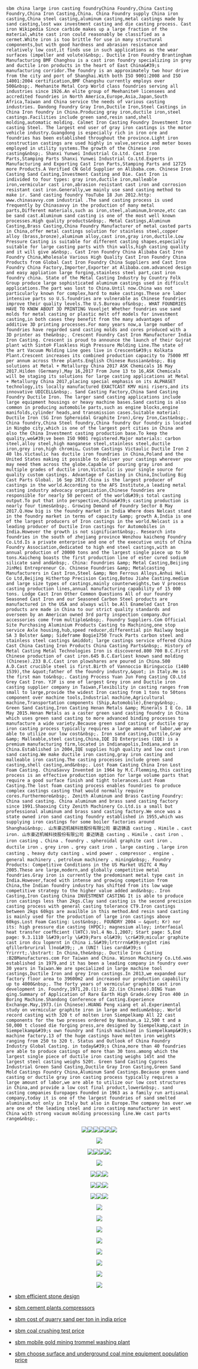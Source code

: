 
```
sbm china large iron casting foundryChina Foundry,China Casting Foundry,China Iron Casting,China. China Foundry supply China iron casting,China steel casting,aluminum casting,metal castings made by sand casting,lost wax investment casting and die casting process. Cast iron Wikipedia Since carbide makes up a large fraction of the material,white cast iron could reasonably be classified as a cermet.White iron is too brittle for use in many structural components,but with good hardness and abrasion resistance and relatively low cost,it finds use in such applications as the wear surfaces (impeller and volute)&nbsp;. Ductile Iron Foundry Brantingham Manufacturing BMF Changhsu is a cast iron foundry specializing in grey and ductile iron products in the heart of East China&#39;s manufacturing corridor.The foundry is an approximately two hour drive from the city and port of Shanghai.With both ISO 9001:2008 and ISO 14001:2004 certification,BMF Changshu currently employs over 500&nbsp;. Meehanite Metal Corp World class foundries serving all industries since 1926.An elite group of Meehanite® licensees and accredited foundries in North America,Europe,Asia,Japan,South Africa,Taiwan and China service the needs of various casting industries. Dandong Foundry Gray Iron,Ductile Iron,Steel Castings in China Iron foundry in China.Producing gray iron,ductile iron,steel castings.Facilities include green sand,resin sand,shell molding,automatic molding. Calmet Iron Casting Foundry Investment Iron casting Steel. The largest end user of gray iron castings is the motor vehicle industry.Guangdong is especially rich in iron ore and foundries has been established throughout the province.Light iron construction castings are used highly in valve,service and meter boxes employed in utility systems.The growth of the Chinese iron casting&nbsp;. Shanxi Yunwei Industrial Co.Ltd. Cast Iron Parts,Stamping Parts Shanxi Yunwei Industrial Co.Ltd.Experts in Manufacturing and Exporting Cast Iron Parts,Stamping Parts and 12725 more Products.A Verified CN Gold Supplier on Alibaba.com. Chinese Iron Casting Sand Casting,Investment Casting and Die. Cast Iron is individed to four types: gray iron,ductile iron,malleable iron,vermicular cast iron,abrasion resistant cast iron and corrosion resistant cast iron.Generally,we mainly use sand casting method to make ir. Sand casting foundry YouTube 18 Jun 2012.http: www.chinasavvy.com industrial .The sand casting process is used frequently by Chinasavvy in the production of many metal parts,Different materials,such as iron,steel,aluminum,bronze,etc can be sand cast.Aluminum sand casting is one of the most well known processes.High quality products&nbsp;. Metal Castings,Aluminum Casting,Brass Casting,China Foundry Manufacturer of metal casted parts in China,offer metal castings solution for stainless steel,copper alloy (brass,bronze),aluminum alloy,cast iron,gray iron,ductile.Low Pressure Casting is suitable for different casting shapes,especially suitable for large casting parts with thin walls,high casting quality and it will give a&nbsp;. Cast Iron Foundry China Alibaba Cast Iron Foundry China,Wholesale Various High Quality Cast Iron Foundry China Products from Global Cast Iron Foundry China Suppliers and Cast Iron Foundry China Factory,Importer,Exporter at Alibaba.com.advanced design and easy appliation large forging,stainless steel part,cast iron foundry china. State of the Metal Casting Industry by Country Folk Group produce large sophisticated aluminum castings used in difficult applications.The part was lost to China.Until now.China was not particularly known for complex,hard to make castings.These are labor intensive parts so U.S.foundries are vulnerable as Chinese foundries improve their quality levels.The U.S.Bureau of&nbsp;. WHAT FOUNDRIES HAVE TO KNOW ABOUT 3D PRINTING Voxeljet Whether foundries use sand molds for metal casting or plastic melt off models for investment casting,in both cases they benefit from the many advantages of additive 3D printing processes.For many years now,a large number of foundries have regarded sand casting molds and cores produced with a 3D printer as the&nbsp;. Crescent Foundry Cast Iron Manufacturer India Iron Casting. Crescent is proud to announce the launch of their Gujrat plant with Sinto® Flaskless High Pressure Molding Line.The state of the art Vacuum Molding Line goes live in Crescent&#39;s Kolkata Plant.Crescent increases its combined production capacity to 75000 MT per annum across three plants.English Chinese Russian&nbsp;. Big solutions at Metal + Metallurgy China 2017 ASK Chemicals 16 May 2017.Hilden (Germany),May 16,2017 From June 13 to 16,ASK Chemicals will be staging its solutions for large casting applications at Metal + Metallurgy China 2017,placing special emphasis on its ALPHASET technology,its locally manufactured EXACTCAST KMV mini risers,and its innovative UDICELL&nbsp;. Sand Casting Factory,China Sand Casting Foundry Ductile Iron. The larger sand casting applications include large equipment housings or heavy machine bases.Sand casting is also common in producing automobile parts,such as engine blocks,engine manifolds,cylinder heads,and transmission cases.Suitable material: Ductile Iron (SG Iron Spheroidal Graphite Iron),Grey Iron,Cast&nbsp;. China foundry,China Steel foundry,China foundry Our foundry is located in Ningbo city,which is one of the largest port cities in China and also the China Investment casting production base.To keep the quality,we&#39;ve been ISO 9001 registered.Major materials: carbon steel,alloy steel,high manganese steel,stainless steel,ductile iron,grey iron,high chromiu… Custom Castings Victaulic Ductile Iron 2 40 lbs.Victaulic has ductile iron foundries in China,Poland and the United States making it possible to deliver your castings wherever you may need them across the globe.Capable of pouring gray iron and multiple grades of ductile iron,Victaulic is your single source for quality custom castings. Advantage of Casting in China,Including Big Cast Parts Global. 16 Sep 2017.China is the largest producer of castings in the world.According to the AFS Institute,a leading metal casting industry advocacy organization,Chinese foundries are responsible for nearly 50 percent of the world&#39;s total casting output.To put that into perspective,China&#39;s casting production is nearly four times&nbsp;. Growing Demand of Foundry Sector 8 May 2017.Q.How big is the foundry market in India Where does Nelcast stand in the foundry market in terms of capacity &amp; growth A.India is one of the largest producers of Iron castings in the world.Nelcast is a leading producer of Ductile Iron castings for Automobiles in India.However the growth is not significant&nbsp;. Research into foundries in the south of zhejiang province Wenzhou kaicheng Foundry Co.Ltd.Is a private enterprise and one of the executive units of China Foundry Association,dedicated to high end steel castings,with an annual production of 20000 tons and the largest single piece up to 50 tons.Kaicheng boasts the first production line of ester cured sodium silicate sand and&nbsp;. China: Foundries &amp; Metal Casting,Beijing JinMei Entrepreneur Co. Chinese Foundries &amp; Metalcasting Manufacturers in Cast Iron,Steel &amp; Non Ferrous Alloys,Anhui Heli Co Ltd,Beijing Hithertop Precision Casting,Botou Jiahe Casting.medium and large size types of castings,mainly counterweights,two V process casting production lines,annual manufacturing capability of 15 000 tons. Lodge Cast Iron Other Common Questions All of our foundry Seasoned Cast Iron and our Seasoned Carbon Steel products are manufactured in the USA and always will be.All Enameled Cast Iron products are made in China to our strict quality standards and overseen by an American owned 3rd party inspection company.Our accessories come from multiple&nbsp;. Foundry Suppliers.Com Official Site Purchasing Aluminium Products Casting to Machining,one stop service Axle housing,hub,speed reducer,differential pin Railway bogie SA 3 Bolster &amp; Sideframe Bogie1750 Truck Parts carbon steel and stainless steel castings &middot; large castings service offered China Cast China Casting Iron Products China Casting Parts&nbsp;. History of Metal Casting Metal Technologies Iron is discovered.800 700 B.C.First Chinese production of cast iron.645 B.C.Earliest known sand molding (Chinese).233 B.C.Cast iron plowshares are poured in China.500 A.D.Cast crucible steel is first.Birth of Vannoccio Biringuccio (1480 1539),the &quot;father of the foundry industry,&quot; in Italy.He is the first man to&nbsp;. Casting Process Yuan Jun Fong Casting CO.Ltd Grey Cast Iron. YJF is one of largest Grey iron and Ductile iron casting supplier company in Taiwan,Flexibility in casting ranges from small to large,provide the widest Iron casting from 1 tons to 50tons component over machine tools,Industrial machine,Agricultural machine,Transportation components (Ship,Automobile),Energy&nbsp;. Green Sand Casting,Iron Casting Henan Metals &amp; Minerals I E Co. 18 May 2015.Henan Metals as a caster green sand casting foundry in China which uses green sand casting to more advanced binding processes to manufacture a wide variety.Because green sand casting or ductile gray iron casting process typically requires a large amount of labor,we are able to utilize our low cost&nbsp;. Iron sand casting,Ductile,Gray &amp; Malleable,steel casting,China,IQE IQ Enterprises (IQE) is a premium manufacturing firm,located in Indianapolis,Indiana,and in China.Established in 2004,IQE supplies high quality and low cost iron sand casting.We make ductile iron casting,gray iron casting and malleable iron casting.The casting processes include green sand casting,shell casting,and&nbsp;. Lost Foam Casting China Iron Lost Foam Casting. ChinaSavvy Invented in 1964 by M.C.Flemming,this casting process is an effective production option for large volume parts that require a good surface finish and tight tolerances.Lost Foam Casting.The lost foam casting process enables foundries to produce complex castings casting that would normally require cores.Furthermore&nbsp;. Zenith Aluminum and Brass Casting Foundry: China sand casting. China aluminum and brass sand casting factory since 1991.Shaoxing City Zenith Machinery Co.Ltd.is a small but professional aluminum and brass sand casting factory.We once was a state owned iron sand casting foundry established in 1955,which was supplying iron castings for some boiler factories around Shanghai&nbsp;. 山东豪迈机械科技股份有限公司 豪迈铸造 casting 、Himile 、cast iron. 山东豪迈机械科技股份有限公司 豪迈铸造 casting 、Himile 、cast iron 、iron casting 、China 、foundry 、spheroidal graphite cast iron 、ductile iron 、grey iron 、grey cast iron 、large casting 、large iron casting 、heavy duty casting 、wind power 、compressor 、engine 、general machinery 、petroleum machinery 、mining&nbsp;. Foundry Products: Competitive Conditions in the US Market USITC 4 May 2005.These are large,modern,and globally competitive metal foundries.Gray iron is currently the predominant metal type cast in India.However,faced with intense and growing competition from China,the Indian foundry industry has shifted from its low wage competitive strategy to the higher value added and&nbsp;. Iron Casting,Iron Casting China INVESTMENT CASTING It is able to produce iron castings less than 2kgs.Clay sand casting is the second precision casting process with general casting tolerance CT9.Iron castings between 2kgs 60kgs are availble in this method.And resin sand casting is mainly used for the production of large iron castings above 60kgs.Lost Foam Casting: Lost&nbsp;. FOUNDRY 2004 — &quot; Kr) nor its: high pressure die casting (HPDC); magnesium alloy; interfaoial heat transfer coefﬁcient (lHTC).Vol.4 No.1,2007; Start page: 5,End page: 9.3.1110 l&#39;orly \&#39;Pars ol&#39; \cr&#39;micular graphite cast iron dcu lopmrnt in China i.S&#39;lrtrrrn&#39;mrgInt rims qfillerbruriral l)no&#39;; ,m (UNI! lies card&#39;s ( Yrirrrt;.\bstrart: In China,the&nbsp;. Ductile Iron Casting :B2BManufactures.com For Taiwan and China. Winson Machinery Co.Ltd.was established in 1979,and it has been a leading company in foundry over 30 years in Taiwan.We are specialized in large machine tool castings,Ductile Iron and grey Iron castings.In 2013,we expanded our factory floor area to 39600m2 and increased our production capability up to 4000&nbsp;. The forty years of vermicular graphite cast iron development in. Foundry,1971,20.(1):16 22.(in Chinese).DING Yuan qing.Summary of Application of Rare Earth High Grade.Grey Iron 400 in Boring Machine.Shandong Conference of Casting.Experience Exchange.May,1973.(in Chinese).HUANG Peng xiang et al.Experimental study on vermicular graphite iron in large and medium&nbsp;. World record casting with 320 t of molten iron Siempelkamp All 22 cast components for the two presses ordered by Nanshan,a 12,500 t and a 50,000 t closed die forging press,are designed by Siempelkamp,cast in Siempelkamp&#39;s own foundry and finish machined in Siempelkamp&#39;s machine factory.13 of the huge castings have molten iron weights ranging from 250 to 320 t. Status and Outlook of China Foundry Industry Global Casting. in today&#39;s China,more than 40 foundries are able to produce castings of more than 30 tons.among which the largest single piece of ductile iron casting weighs 145t and the largest steel casting weighs 520t. Green Sand Casting Cypress Industrial Green Sand Casting,Ductile Gray Iron Casting,Green Sand Mold Castings Foundry China,Aluminum Sand Castings.Because green sand casting or ductile gray iron casting process typically requires a large amount of labor,we are able to utilize our low cost structures in China,and provide a low cost final product,lower&nbsp;. sand casting companies Europages Founded in 1963 as a family run artisanal company,today it is one of the largest foundries of sand smelted aluminium,not only in Italy but also in Europe.The company has over.we are one of the leading steel and iron casting manufacturer in west China with strong vacuum molding processing line.We cast parts range&nbsp;. 
```

<div align="center">
  
<a rel="nofollow" href="https://m.shibang-china.com?f=github&k=sbm+china+large+iron+casting+foundry"><img src="https://static.shibang-china.com/en/l.png"></a><img src="https://static.shibang-china.com/en/hw.png"><a rel="nofollow" href="https://m.shibang-china.com/product/?f=github&k=sbm+china+large+iron+casting+foundry"><img src="https://static.shibang-china.com/en/p.png"></a><a rel="nofollow" href="https://m.shibang-china.com/cases/?f=github&k=sbm+china+large+iron+casting+foundry"><img src="https://static.shibang-china.com/en/c.png"></a><a rel="nofollow" href="https://m.shibang-china.com/news/?f=github&k=sbm+china+large+iron+casting+foundry"><img src="https://static.shibang-china.com/en/n.png"></a><a rel="nofollow" href="https://m.shibang-china.com?f=github&k=sbm+china+large+iron+casting+foundry"><img src="https://static.shibang-china.com/en/m.png"></a>

<a rel="nofollow" href="https://m.shibang-china.com/product/?f=github&k=sbm+china+large+iron+casting+foundry"><img src="https://static.shibang-china.com/en/b.jpg"></a>
  
<a rel="nofollow" href="https://m.shibang-china.com/solution-aggregate.html?f=github&k=sbm+china+large+iron+casting+foundry"><img src="https://static.shibang-china.com/en/a.jpg"></a><a rel="nofollow" href="https://m.shibang-china.com/solution-mine.html?f=github&k=sbm+china+large+iron+casting+foundry"><img src="https://static.shibang-china.com/en/m.jpg"></a><a rel="nofollow" href="https://m.shibang-china.com/solution-mill.html?f=github&k=sbm+china+large+iron+casting+foundry"><img src="https://static.shibang-china.com/en/g.jpg"></a><a rel="nofollow" href="https://m.shibang-china.com/solution-epc.html?f=github&k=sbm+china+large+iron+casting+foundry"><img src="https://static.shibang-china.com/en/e.jpg"></a>

<a rel="nofollow" href="https://m.shibang-china.com/product/?f=github&k=sbm+china+large+iron+casting+foundry"><img src="https://static.shibang-china.com/en/a-p.png"></a>

<a rel="nofollow" href="https://m.shibang-china.com/product/crusher/c6x.html?f=github&k=sbm+china+large+iron+casting+foundry"><img src="https://static.shibang-china.com/en/j.jpg"></a><a rel="nofollow" href="https://m.shibang-china.com/product/crusher/ci5x.html?f=github&k=sbm+china+large+iron+casting+foundry"><img src="https://static.shibang-china.com/en/i.jpg"></a><a rel="nofollow" href="https://m.shibang-china.com/product/crusher/hst.html?f=github&k=sbm+china+large+iron+casting+foundry"><img src="https://static.shibang-china.com/en/c.jpg"></a>

<a rel="nofollow" href="https://m.shibang-china.com/product/mill/mtw.html?f=github&k=sbm+china+large+iron+casting+foundry"><img src="https://static.shibang-china.com/en/mtw.jpg"></a><a rel="nofollow" href="https://m.shibang-china.com/product/mill/scm.html?f=github&k=sbm+china+large+iron+casting+foundry"><img src="https://static.shibang-china.com/en/scm.jpg"></a><a rel="nofollow" href="https://m.shibang-china.com/product/mill/lm.html?f=github&k=sbm+china+large+iron+casting+foundry"><img src="https://static.shibang-china.com/en/lm.jpg"></a>

<a rel="nofollow" href="https://m.shibang-china.com/product/sand/vsi6x.html?f=github&k=sbm+china+large+iron+casting+foundry"><img src="https://static.shibang-china.com/en/6x.jpg"></a><a rel="nofollow" href="https://m.shibang-china.com/product/sand/vu.html?f=github&k=sbm+china+large+iron+casting+foundry"><img src="https://static.shibang-china.com/en/vu.jpg"></a><a rel="nofollow" href="https://m.shibang-china.com/product/mobile/klun.html?f=github&k=sbm+china+large+iron+casting+foundry"><img src="https://static.shibang-china.com/en/k.jpg"></a>

<a rel="nofollow" href="https://m.shibang-china.com/cases/?f=github&k=sbm+china+large+iron+casting+foundry"><img src="https://static.shibang-china.com/en/case.png"></a>

<a rel="nofollow" href="https://m.shibang-china.com/cases/aggregate/202.html?f=github&k=sbm+china+large+iron+casting+foundry"><img src="https://static.shibang-china.com/en/c-1.jpg"></a>

<a rel="nofollow" href="https://m.shibang-china.com/cases/aggregate/203.html?f=github&k=sbm+china+large+iron+casting+foundry"><img src="https://static.shibang-china.com/en/c-2.jpg"></a>

<a rel="nofollow" href="https://m.shibang-china.com/cases/mill/123.html?f=github&k=sbm+china+large+iron+casting+foundry"><img src="https://static.shibang-china.com/en/c-3.jpg"></a>

<a rel="nofollow" href="https://m.shibang-china.com/contact_us.html?f=github&k=sbm+china+large+iron+casting+foundry"><img src="https://static.shibang-china.com/en/contact.png"></a>

<a rel="nofollow" href="https://swt.shibang-china.com/?f=github&k=sbm+china+large+iron+casting+foundry"><img src="https://static.shibang-china.com/en/chat.png"></a>

<a rel="nofollow" href="https://whatsapp.shibangsoft.com/WhatsApp.php?f=github&k=sbm+china+large+iron+casting+foundry"><img src="https://static.shibang-china.com/en/whatsapp.png"></a>

<a rel="nofollow" href="https://m.shibang-china.com/?f=github&k=sbm+china+large+iron+casting+foundry"><img src="https://static.shibang-china.com/en/website.png"></a>

</div>


* [sbm efficient stone design](sbm%20efficient%20stone%20design.md)

* [sbm cement plants compressors](sbm%20cement%20plants%20compressors.md)

* [sbm cost of quarry sand per ton in india price](sbm%20cost%20of%20quarry%20sand%20per%20ton%20in%20india%20price.md)

* [sbm coal crushing test price](sbm%20coal%20crushing%20test%20price.md)

* [sbm mobile gold mining trommel washing plant](sbm%20mobile%20gold%20mining%20trommel%20washing%20plant.md)

* [sbm choose surface and underground coal mine equipment population price](sbm%20choose%20surface%20and%20underground%20coal%20mine%20equipment%20population%20price.md)